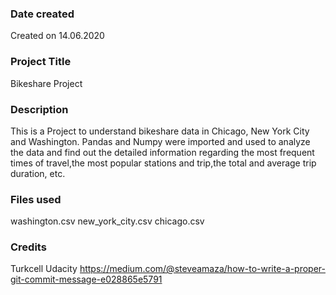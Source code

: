 ### Date created
Created on 14.06.2020

### Project Title
Bikeshare Project

### Description
This is a Project to understand bikeshare data in Chicago, New York City and Washington. Pandas and Numpy were imported and used to analyze the data and find out the detailed information regarding the most frequent times of travel,the most popular stations and trip,the total and average trip duration, etc.

### Files used
washington.csv
new_york_city.csv
chicago.csv

### Credits
Turkcell
Udacity
https://medium.com/@steveamaza/how-to-write-a-proper-git-commit-message-e028865e5791
